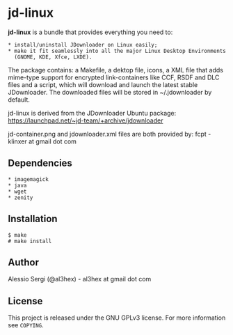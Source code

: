 jd-linux
========

**jd-linux** is a bundle that provides everything you need to:

    * install/uninstall JDownloader on Linux easily;
    * make it fit seamlessly into all the major Linux Desktop Environments
      (GNOME, KDE, Xfce, LXDE).

The package contains: a Makefile, a dektop file, icons, a XML file that adds
mime-type support for encrypted link-containers like CCF, RSDF and DLC files
and a script, which will download and launch the latest stable JDownloader.
The downloaded files will be stored in ~/.jdownloader by default.

jd-linux is derived from the JDownloader Ubuntu package:
    https://launchpad.net/~jd-team/+archive/jdownloader

jd-container.png and jdownloader.xml files are both provided by:
    fcpt - klinxer at gmail dot com

Dependencies
------------

    * imagemagick
    * java
    * wget
    * zenity

Installation
------------

    $ make
    # make install

Author
------

Alessio Sergi (@al3hex) - al3hex at gmail dot com

License
-------

This project is released under the GNU GPLv3 license.
For more information see `COPYING`.
